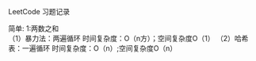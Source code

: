 LeetCode 习题记录

简单:
    1:两数之和           
      （1）暴力法：两遍循环 时间复杂度：O（n方）；空间复杂度O（1）
      （2）哈希表：一遍循环 时间复杂度：O（n）;空间复杂度O（n）
     